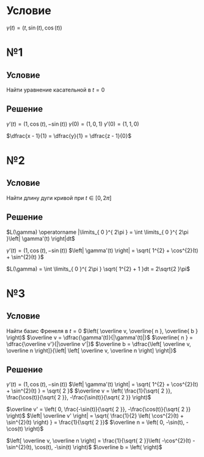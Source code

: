# Условие
$\gamma (t) = \left( t, \sin(t), \cos(t) \right)$
# №1
## Условие
Найти уравнение касательной в $t = 0$
## Решение
$\gamma'(t) = \left( 1, \cos(t), -\sin(t) \right)$
$\gamma(0) = \left( 1, 0, 1 \right)$
$\gamma'(0) = \left( 1, 1, 0 \right)$

$\dfrac{x - 1}{1} = \dfrac{y}{1} = \dfrac{z - 1}{0}$

# №2
## Условие
Найти длину дуги кривой при $t \in \left[ 0, 2 \pi \right]$
## Решение
$L(\gamma) \operatorname |\limits_{ 0 }^{ 2\pi } = \int \limits_{ 0 }^{ 2\pi }\left| \gamma'(t) \right|dt$ 

$\gamma'(t) = \left( 1, \cos(t), -\sin(t) \right)$
$\left| \gamma'(t) \right| = \sqrt{ 1^{2} + \cos^{2}(t) + \sin^{2}(t) }$

$L(\gamma) = \int \limits_{ 0 }^{ 2\pi } \sqrt{ 1^{2} + 1 }dt = 2\sqrt{2 }\pi$

# №3
## Условие
Найти базис Френеля в $t = 0$
$\left( \overline v, \overline{ n }, \overline{ b } \right)$
$\overline v = \dfrac{\gamma'(t)}{|\gamma'(t)|}$
$\overline{ n } = \dfrac{\overline v'}{|\overline v'|}$
$\overline b = \dfrac{\left[ \overline v, \overline n \right]}{\left| \left[ \overline v, \overline n \right] \right|}$
## Решение
$\gamma'(t) = \left( 1, \cos(t), -\sin(t) \right)$
$\left| \gamma'(t) \right| = \sqrt{ 1^{2} + \cos^{2}(t) + \sin^{2}(t) } = \sqrt{ 2 }$
$\overline v = \left( \frac{1}{\sqrt{ 2 }}, \frac{\cos(t)}{\sqrt{ 2 }}, -\frac{\sin(t)}{\sqrt{ 2 }} \right)$

$\overline v' = \left( 0, \frac{-\sin(t)}{\sqrt{ 2 }}, -\frac{\cos(t)}{\sqrt{ 2 }} \right)$
$\left| \overline v' \right| = \sqrt{ \frac{1}{2} \left( \cos^{2}(t) + \sin^{2}(t) \right) } = \frac{1}{\sqrt{ 2 }}$
$\overline n = \left( 0, -\sin(t), -\cos(t) \right)$


$\left[ \overline v, \overline n \right] = \frac{1}{\sqrt{ 2 }}\left( -\cos^{2}(t) - \sin^{2}(t), \cos(t), -\sin(t) \right)$
$\overline b = \left(  \right)$

